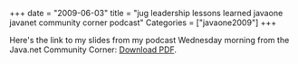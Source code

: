 +++
date = "2009-06-03"
title = "jug leadership lessons learned javaone javanet community corner podcast"
Categories = ["javaone2009"]
+++

Here's the link to my slides from my podcast Wednesday morning from the Java.net Community Corner: [Download PDF](http://www.mattstine.com/wp-content/JUGLeadershipLessonsLearned.pdf).
